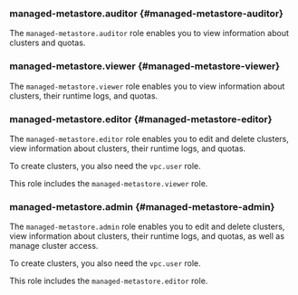 ### managed-metastore.auditor {#managed-metastore-auditor}

The `managed-metastore.auditor` role enables you to view information about clusters and quotas.

### managed-metastore.viewer {#managed-metastore-viewer}

The `managed-metastore.viewer` role enables you to view information about clusters, their runtime logs, and quotas.

### managed-metastore.editor {#managed-metastore-editor}

The `managed-metastore.editor` role enables you to edit and delete clusters, view information about clusters, their runtime logs, and quotas.

To create clusters, you also need the `vpc.user` role.

This role includes the `managed-metastore.viewer` role.

### managed-metastore.admin {#managed-metastore-admin}

The `managed-metastore.admin` role enables you to edit and delete clusters, view information about clusters, their runtime logs, and quotas, as well as manage cluster access.

To create clusters, you also need the `vpc.user` role.

This role includes the `managed-metastore.editor` role.
